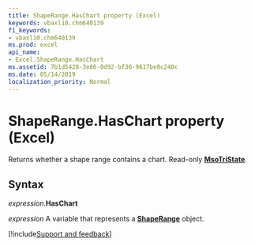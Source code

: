 ```yaml
---
title: ShapeRange.HasChart property (Excel)
keywords: vbaxl10.chm640139
f1_keywords:
- vbaxl10.chm640139
ms.prod: excel
api_name:
- Excel.ShapeRange.HasChart
ms.assetid: 7b1d5428-3e86-0d92-bf36-9617be0c240c
ms.date: 05/14/2019
localization_priority: Normal
---
```



# ShapeRange.HasChart property (Excel)

Returns whether a shape range contains a chart. Read-only **[MsoTriState](Office.MsoTriState.md)**.


## Syntax

_expression_.**HasChart**

_expression_ A variable that represents a **[ShapeRange](Excel.shaperange.md)** object.



[!include[Support and feedback](~/includes/feedback-boilerplate.md)]